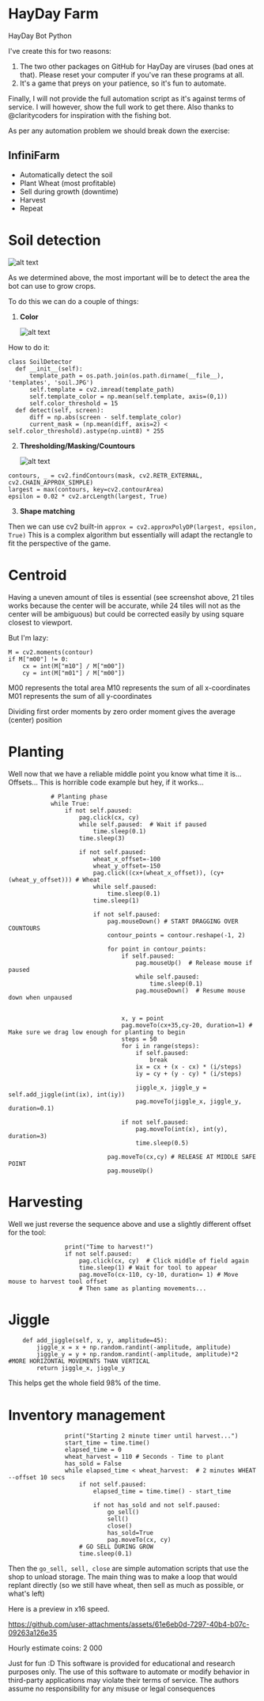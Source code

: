 # HayDay Farm
HayDay Bot Python

I've create this for two reasons: 

1. The two other packages on GitHub for HayDay are viruses (bad ones at that). Please reset your computer if you've ran these programs at all. 
2. It's a game that preys on your patience, so it's fun to automate.

Finally, I will not provide the full automation script as it's against terms of service. 
I will however, show the full work to get there. Also thanks to @claritycoders for inspiration with the fishing bot. 

As per any automation problem we should break down the exercise:

## InfiniFarm

- Automatically detect the soil
- Plant Wheat (most profitable)
- Sell during growth (downtime)
- Harvest
- Repeat
  

# Soil detection

![alt text](https://github.com/h8d13/HayDay/blob/main/soil.JPG)

As we determined above, the most important will be to detect the area the bot can use to grow crops. 

To do this we can do a couple of things:

1. **Color**
   
   ![alt text](https://github.com/h8d13/HayDay/blob/main/capcapcap.JPG)

How to do it: 

```
class SoilDetector
  def __init__(self):
      template_path = os.path.join(os.path.dirname(__file__), 'templates', 'soil.JPG')
      self.template = cv2.imread(template_path)
      self.template_color = np.mean(self.template, axis=(0,1))
      self.color_threshold = 15
  def detect(self, screen):
      diff = np.abs(screen - self.template_color)
      current_mask = (np.mean(diff, axis=2) < self.color_threshold).astype(np.uint8) * 255
````
   
2. **Thresholding/Masking/Countours**

   ![alt text](https://github.com/h8d13/HayDay/blob/main/capcapcapcap.JPG)

```
contours, _ = cv2.findContours(mask, cv2.RETR_EXTERNAL, cv2.CHAIN_APPROX_SIMPLE)
largest = max(contours, key=cv2.contourArea)
epsilon = 0.02 * cv2.arcLength(largest, True)
```


3. **Shape matching**

Then we can use cv2 built-in ```approx = cv2.approxPolyDP(largest, epsilon, True)``` 
This is a complex algorithm but essentially will adapt the rectangle to fit the perspective of the game. 

# Centroid
Having a uneven amount of tiles is essential (see screenshot above, 21 tiles works because the center will be accurate, while 24 tiles will not as the center will be ambiguous) but could be corrected easily by using square closest to viewport. 

But I'm lazy:

```
M = cv2.moments(contour)
if M["m00"] != 0:
    cx = int(M["m10"] / M["m00"])
    cy = int(M["m01"] / M["m00"])
```

M00 represents the total area
M10 represents the sum of all x-coordinates
M01 represents the sum of all y-coordinates

Dividing first order moments by zero order moment gives the average (center) position

# Planting

Well now that we have a reliable middle point you know what time it is... Offsets...
This is horrible code example but hey, if it works...

```
            # Planting phase
            while True:
                if not self.paused:
                    pag.click(cx, cy)
                    while self.paused:  # Wait if paused
                        time.sleep(0.1)
                    time.sleep(3)

                    if not self.paused:
                        wheat_x_offset=-100
                        wheat_y_offset=-150
                        pag.click((cx+(wheat_x_offset)), (cy+(wheat_y_offset))) # Wheat
                        while self.paused:
                            time.sleep(0.1)
                        time.sleep(1)
                        
                        if not self.paused:
                            pag.mouseDown() # START DRAGGING OVER COUNTOURS
                            contour_points = contour.reshape(-1, 2)
                            
                            for point in contour_points:
                                if self.paused:
                                    pag.mouseUp()  # Release mouse if paused
                                    while self.paused:
                                        time.sleep(0.1)
                                    pag.mouseDown()  # Resume mouse down when unpaused
                                    

                                x, y = point
                                pag.moveTo(cx+35,cy-20, duration=1) # Make sure we drag low enough for planting to begin
                                steps = 50
                                for i in range(steps):
                                    if self.paused:
                                        break
                                    ix = cx + (x - cx) * (i/steps)
                                    iy = cy + (y - cy) * (i/steps)
                                    
                                    jiggle_x, jiggle_y = self.add_jiggle(int(ix), int(iy))
                                    pag.moveTo(jiggle_x, jiggle_y, duration=0.1)

                                if not self.paused:
                                    pag.moveTo(int(x), int(y), duration=3)
                                    time.sleep(0.5)

                            pag.moveTo(cx,cy) # RELEASE AT MIDDLE SAFE POINT
                            pag.mouseUp()

```

# Harvesting

Well we just reverse the sequence above and use a slightly different offset for the tool:

```
                print("Time to harvest!")    
                if not self.paused:
                    pag.click(cx, cy)  # Click middle of field again
                    time.sleep(1) # Wait for tool to appear
                    pag.moveTo(cx-110, cy-10, duration= 1) # Move mouse to harvest tool offset
                    # Then same as planting movements...
```

# Jiggle

```
    def add_jiggle(self, x, y, amplitude=45):
        jiggle_x = x + np.random.randint(-amplitude, amplitude)
        jiggle_y = y + np.random.randint(-amplitude, amplitude)*2 #MORE HORIZONTAL MOVEMENTS THAN VERTICAL
        return jiggle_x, jiggle_y
```

This helps get the whole field 98% of the time. 

# Inventory management

```
                print("Starting 2 minute timer until harvest...")
                start_time = time.time()
                elapsed_time = 0
                wheat_harvest = 110 # Seconds - Time to plant
                has_sold = False
                while elapsed_time < wheat_harvest:  # 2 minutes WHEAT --offset 10 secs
                    if not self.paused:
                        elapsed_time = time.time() - start_time
                        
                        if not has_sold and not self.paused:
                            go_sell()
                            sell()
                            close()
                            has_sold=True
                            pag.moveTo(cx, cy)
                    # GO SELL DURING GROW
                    time.sleep(0.1)
```


Then the ```go_sell, sell, close``` are simple automation scripts that use the shop to unload storage. 
The main thing was to make a loop that would replant directly (so we still have wheat, then sell as much as possible, or what's left) 

Here is a preview in x16 speed. 

https://github.com/user-attachments/assets/61e6eb0d-7297-40b4-b07c-09263a126e35


Hourly estimate coins: 2 000

Just for fun :D
This software is provided for educational and research purposes only. The use of this software to automate or modify behavior in third-party applications may violate their terms of service. The authors assume no responsibility for any misuse or legal consequences


